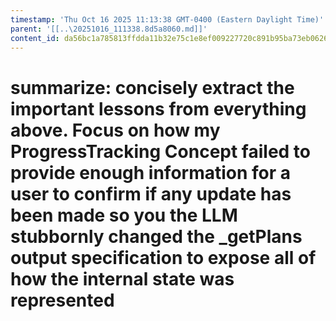 ```yaml
---
timestamp: 'Thu Oct 16 2025 11:13:38 GMT-0400 (Eastern Daylight Time)'
parent: '[[..\20251016_111338.8d5a8060.md]]'
content_id: da56bc1a785813ffdda11b32e75c1e8ef009227720c891b95ba73eb0626b41b6
---
```


# summarize: concisely extract the important lessons from everything above. Focus on how my ProgressTracking Concept failed to provide enough information for a user to confirm if any update has been made so you the LLM stubbornly changed the \_getPlans output specification to expose all of how the internal state was represented
